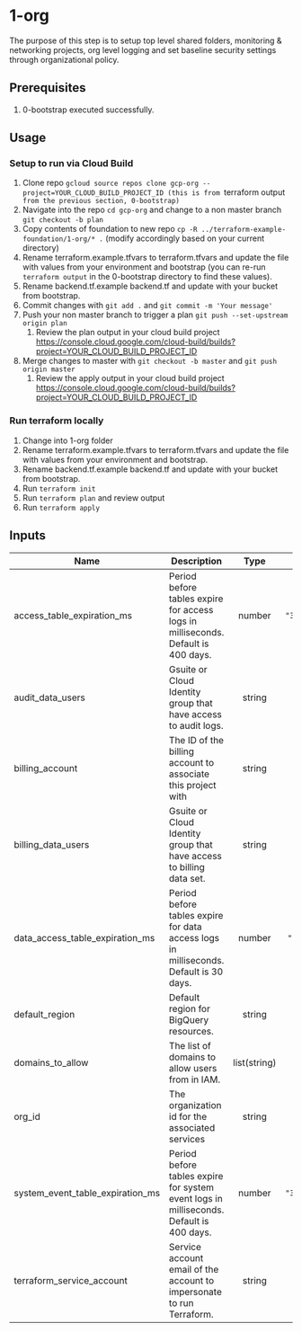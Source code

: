 # 1-org

The purpose of this step is to setup top level shared folders, monitoring & networking projects, org level logging and set baseline security settings through organizational policy.

## Prerequisites

1. 0-bootstrap executed successfully.

## Usage

### Setup to run via Cloud Build
1. Clone repo `gcloud source repos clone gcp-org --project=YOUR_CLOUD_BUILD_PROJECT_ID (this is from `terraform output` from the previous section, 0-bootstrap)`
1. Navigate into the repo `cd gcp-org` and change to a non master branch `git checkout -b plan`
1. Copy contents of foundation to new repo `cp -R ../terraform-example-foundation/1-org/* .` (modify accordingly based on your current directory)
1. Rename terraform.example.tfvars to terraform.tfvars and update the file with values from your environment and bootstrap (you can re-run `terraform output` in the 0-bootstrap directory to find these values).
1. Rename backend.tf.example backend.tf and update with your bucket from bootstrap.
1. Commit changes with `git add .` and `git commit -m 'Your message'`
1. Push your non master branch to trigger a plan `git push --set-upstream origin plan`
    1. Review the plan output in your cloud build project https://console.cloud.google.com/cloud-build/builds?project=YOUR_CLOUD_BUILD_PROJECT_ID
1. Merge changes to master with `git checkout -b master` and `git push origin master`
    1. Review the apply output in your cloud build project https://console.cloud.google.com/cloud-build/builds?project=YOUR_CLOUD_BUILD_PROJECT_ID


### Run terraform locally
1. Change into 1-org folder
1. Rename terraform.example.tfvars to terraform.tfvars and update the file with values from your environment and bootstrap.
1. Rename backend.tf.example backend.tf and update with your bucket from bootstrap.
1. Run `terraform init`
1. Run `terraform plan` and review output
1. Run `terraform apply`

<!-- BEGINNING OF PRE-COMMIT-TERRAFORM DOCS HOOK -->
## Inputs

| Name | Description | Type | Default | Required |
|------|-------------|:----:|:-----:|:-----:|
| access\_table\_expiration\_ms | Period before tables expire for access logs in milliseconds. Default is 400 days. | number | `"34560000000"` | no |
| audit\_data\_users | Gsuite or Cloud Identity group that have access to audit logs. | string | n/a | yes |
| billing\_account | The ID of the billing account to associate this project with | string | n/a | yes |
| billing\_data\_users | Gsuite or Cloud Identity group that have access to billing data set. | string | n/a | yes |
| data\_access\_table\_expiration\_ms | Period before tables expire for data access logs in milliseconds. Default is 30 days. | number | `"2592000000"` | no |
| default\_region | Default region for BigQuery resources. | string | n/a | yes |
| domains\_to\_allow | The list of domains to allow users from in IAM. | list(string) | n/a | yes |
| org\_id | The organization id for the associated services | string | n/a | yes |
| system\_event\_table\_expiration\_ms | Period before tables expire for system event logs in milliseconds. Default is 400 days. | number | `"34560000000"` | no |
| terraform\_service\_account | Service account email of the account to impersonate to run Terraform. | string | n/a | yes |

<!-- END OF PRE-COMMIT-TERRAFORM DOCS HOOK -->
